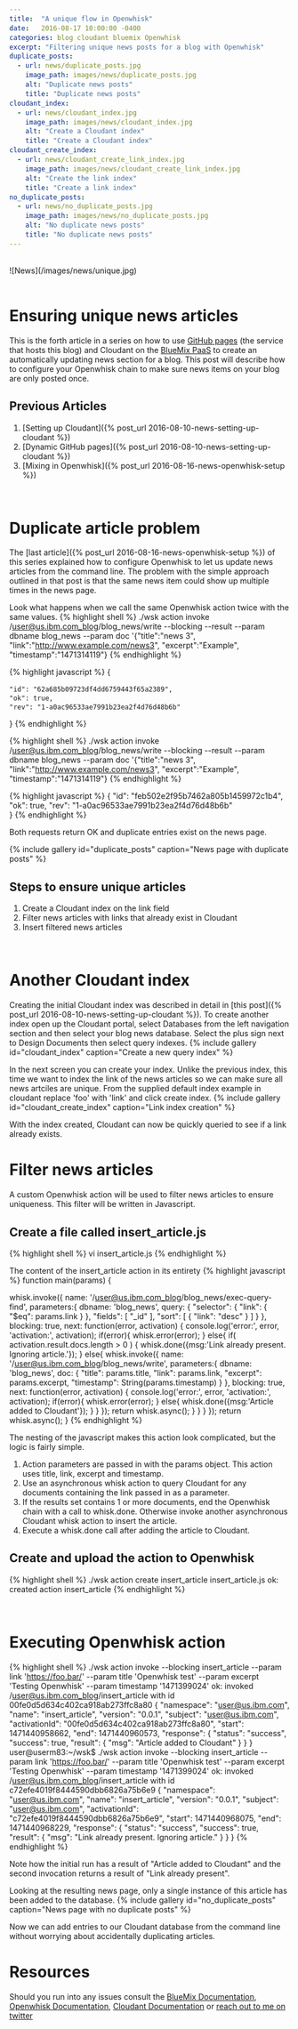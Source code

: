 ```yaml
---
title:  "A unique flow in Openwhisk"
date:   2016-08-17 10:00:00 -0400
categories: blog cloudant bluemix Openwhisk
excerpt: "Filtering unique news posts for a blog with Openwhisk"
duplicate_posts:
  - url: news/duplicate_posts.jpg
    image_path: images/news/duplicate_posts.jpg
    alt: "Duplicate news posts"
    title: "Duplicate news posts"
cloudant_index:
  - url: news/cloudant_index.jpg
    image_path: images/news/cloudant_index.jpg
    alt: "Create a Cloudant index"
    title: "Create a Cloudant index"
cloudant_create_index:
  - url: news/cloudant_create_link_index.jpg
    image_path: images/news/cloudant_create_link_index.jpg
    alt: "Create the link index"
    title: "Create a link index"  
no_duplicate_posts:
  - url: news/no_duplicate_posts.jpg
    image_path: images/news/no_duplicate_posts.jpg
    alt: "No duplicate news posts"
    title: "No duplicate news posts"
---
```

<br>
![News](/images/news/unique.jpg)
<br>
<br>

# Ensuring unique news articles

This is the forth article in a series on how to use [GitHub pages](https://pages.github.com/) (the service that hosts this blog) and Cloudant on the [BlueMix PaaS](http://www.ibm.com/BlueMix) to create an automatically updating news section for a blog. This post will describe how to configure your Openwhisk chain to make sure news items on your blog are only posted once.

## Previous Articles

1. [Setting up Cloudant]({% post_url 2016-08-10-news-setting-up-cloudant %})
2. [Dynamic GitHub pages]({% post_url 2016-08-10-news-setting-up-cloudant %})
3. [Mixing in Openwhisk]({% post_url 2016-08-16-news-openwhisk-setup %})

<br>

# Duplicate article problem

The [last article]({% post_url 2016-08-16-news-openwhisk-setup %}) of this series explained how to configure Openwhisk to let us update news articles from the command line.  The problem with the
simple approach outlined in that post is that the same news item could show up multiple times in the news page.

Look what happens when we call the same Openwhisk action twice with the same values.
{% highlight shell %}
./wsk action invoke /user@us.ibm.com_blog/blog_news/write --blocking --result --param dbname blog_news --param doc '{"title":"news 3", "link":"http://www.example.com/news3", "excerpt":"Example", "timestamp":"1471314119"}
{% endhighlight %}

{% highlight javascript %}
{

    "id": "62a685b09723df4dd6759443f65a2389",
    "ok": true,
    "rev": "1-a0ac96533ae7991b23ea2f4d76d48b6b"
}
{% endhighlight %}

{% highlight shell %}
./wsk action invoke /user@us.ibm.com_blog/blog_news/write --blocking --result --param dbname blog_news --param doc '{"title":"news 3", "link":"http://www.example.com/news3", "excerpt":"Example", "timestamp":"1471314119"}
{% endhighlight %}

{% highlight javascript %}
{
  "id": "feb502e2f95b7462a805b1459972c1b4",
  "ok": true,
  "rev": "1-a0ac96533ae7991b23ea2f4d76d48b6b"  
}
{% endhighlight %}


Both requests return OK and duplicate entries exist on the news page.

{% include gallery id="duplicate_posts" caption="News page with duplicate posts" %}


## Steps to ensure unique articles

1. Create a Cloudant index on the link field
2. Filter news articles with links that already exist in Cloudant
3. Insert filtered news articles

<br>

# Another Cloudant index

Creating the initial Cloudant index was described in detail in [this post]({% post_url 2016-08-10-news-setting-up-cloudant %}).  To create another index open up the Cloudant portal, select Databases from the left navigation section and then select your blog news database. Select the plus sign next to Design Documents then select query indexes.
{% include gallery id="cloudant_index" caption="Create a new query index" %}

In the next screen you can create your index.  Unlike the previous index, this time we want to index the link of the news articles so we can make sure all news artciles are unique. From the supplied default index example in cloudant replace 'foo' with 'link' and click create index.
{% include gallery id="cloudant_create_index" caption="Link index creation" %}

With the index created, Cloudant can now be quickly queried to see if a link already exists.

# Filter news articles
A custom Openwhisk action will be used to filter news articles to ensure uniqueness.  This filter will be written in Javascript.

## Create a file called insert_article.js
{% highlight shell %}
vi insert_article.js
{% endhighlight %}

The content of the insert_article action in its entirety
{% highlight javascript %}
function main(params) {

  whisk.invoke({
    name: '/user@us.ibm.com_blog/blog_news/exec-query-find',
    parameters:{
      dbname: 'blog_news',
      query:  {
        "selector": {
          "link": {
            "$eq": params.link
          }
        },
        "fields": [
          "_id"
        ],
        "sort": [
          {
            "link": "desc"
          }
        ]
      }
    },
    blocking: true,
    next:  function(error, activation) {
      console.log('error:', error, 'activation:', activation);
      if(error){
        whisk.error(error);
      }
      else{
        if( activation.result.docs.length > 0 ) {
          whisk.done({msg:'Link already present. Ignoring article.'});
        }
        else{
          whisk.invoke({
            name: '/user@us.ibm.com_blog/blog_news/write',
            parameters:{
              dbname: 'blog_news',
              doc: {
                "title": params.title,
                "link": params.link,
                "excerpt": params.excerpt,
                "timestamp": String(params.timestamp)
              }
            },
            blocking: true,
            next:  function(error, activation) {
              console.log('error:', error, 'activation:', activation);
              if(error){
                whisk.error(error);
              }
              else{
                whisk.done({msg:'Article added to Cloudant'});
              }
            }
          });
          return whisk.async();
        }
      }
    }
  });
  return whisk.async();
}
{% endhighlight %}

The nesting of the javascript makes this action look complicated, but the logic is fairly simple.

1. Action parameters are passed in with the params object.  This action uses title, link, excerpt and timestamp.
2. Use an asynchronous whisk action to query Cloudant for any documents containing the link passed in as a parameter.
3. If the results set contains 1 or more documents, end the Openwhisk chain with a call to whisk.done.  Otherwise invoke another asynchronous Cloudant whisk action to insert the article.
4. Execute a whisk.done call after adding the article to Cloudant.


## Create and upload the action to Openwhisk
{% highlight shell %}
./wsk action create insert_article insert_article.js
ok: created action insert_article
{% endhighlight %}

<br>

# Executing Openwhisk action

{% highlight shell %}
./wsk action invoke --blocking insert_article --param link 'https://foo.bar/' --param title 'Openwhisk test' --param excerpt 'Testing Openwhisk' --param timestamp '1471399024'
ok: invoked /user@us.ibm.com_blog/insert_article with id 00fe0d5d634c402ca918ab273ffc8a80
{
    "namespace": "user@us.ibm.com",
    "name": "insert_article",
    "version": "0.0.1",
    "subject": "user@us.ibm.com",
    "activationId": "00fe0d5d634c402ca918ab273ffc8a80",
    "start": 1471440958662,
    "end": 1471440960573,
    "response": {
        "status": "success",
        "success": true,
        "result": {
            "msg": "Article added to Cloudant"
        }
    }
}
user@userm83:~/wsk$ ./wsk action invoke --blocking insert_article --param link 'https://foo.bar/' --param title 'Openwhisk test' --param excerpt 'Testing Openwhisk' --param timestamp '1471399024'
ok: invoked /user@us.ibm.com_blog/insert_article with id c72efe4019f8444590dbb6826a75b6e9
{
    "namespace": "user@us.ibm.com",
    "name": "insert_article",
    "version": "0.0.1",
    "subject": "user@us.ibm.com",
    "activationId": "c72efe4019f8444590dbb6826a75b6e9",
    "start": 1471440968075,
    "end": 1471440968229,
    "response": {
        "status": "success",
        "success": true,
        "result": {
            "msg": "Link already present. Ignoring article."
        }
    }
}
{% endhighlight %}

Note how the initial run has a result of "Article added to Cloudant" and the second invocation returns a result of "Link already present".

Looking at the resulting news page, only a single instance of this article has been added to the database.
{% include gallery id="no_duplicate_posts" caption="News page with no duplicate posts" %}

Now we can add entries to our Cloudant database from the command line without worrying about accidentally duplicating articles.  


# Resources
Should you run into any issues consult the [BlueMix Documentation](https://console.ng.bluemix.net/docs/), [Openwhisk Documentation](https://new-console.ng.bluemix.net/docs/openwhisk/index.html), [Cloudant Documentation](https://docs.cloudant.com/) or [reach out to me on twitter](https://twitter.com/boc_tothefuture)
